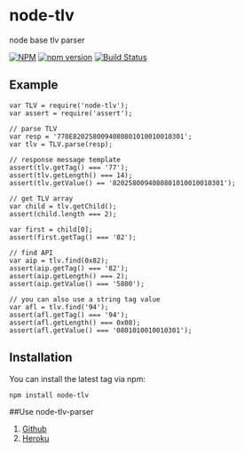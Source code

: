 # node-tlv

node base tlv parser

[![NPM](https://nodei.co/npm/node-tlv.png)](https://nodei.co/npm/node-tlv/)
[![npm version](https://img.shields.io/npm/v/node-tlv.svg?style=flat)](https://www.npmjs.com/package/node-tlv)
[![Build Status](https://travis-ci.org/coolbong/node-tlv.svg?branch=master)](https://travis-ci.org/coolbong/node-tlv)


## Example
	var TLV = require('node-tlv');
	var assert = require('assert');

	// parse TLV
	var resp = '770E8202580094080801010010010301';
	var tlv = TLV.parse(resp);

	// response message template 
	assert(tlv.getTag() === '77');
	assert(tlv.getLength() === 14);
	assert(tlv.getValue() == '8202580094080801010010010301');

	// get TLV array
	var child = tlv.getChild();
	assert(child.length === 2);

	var first = child[0];
	assert(first.getTag() === '82');

	// find API
	var aip = tlv.find(0x82);
	assert(aip.getTag() === '82');
	assert(aip.getLength() === 2);
	assert(aip.getValue() === '5800');

	// you can also use a string tag value
	var afl = tlv.find('94');
	assert(afl.getTag() === '94');
	assert(afl.getLength() === 0x08);
	assert(afl.getValue() === '0801010010010301');


## Installation
You can install the latest tag via npm:

	npm install node-tlv


##Use
node-tlv-parser 

1. [Github](https://github.com/coolbong/node-tlv-parser/)
2. [Heroku](https://node-tlv-parser.herokuapp.com)
